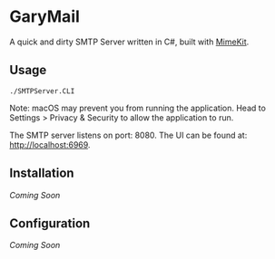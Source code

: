# GaryMail
A quick and dirty SMTP Server written in C#, built with [MimeKit](https://github.com/jstedfast/MimeKit). 

## Usage
`./SMTPServer.CLI`

Note: macOS may prevent you from running the application. Head to Settings > Privacy & Security to allow the application to run.

The SMTP server listens on port: 8080.
The UI can be found at: [http://localhost:6969](http://localhost:6969).

## Installation
_Coming Soon_

## Configuration
_Coming Soon_
